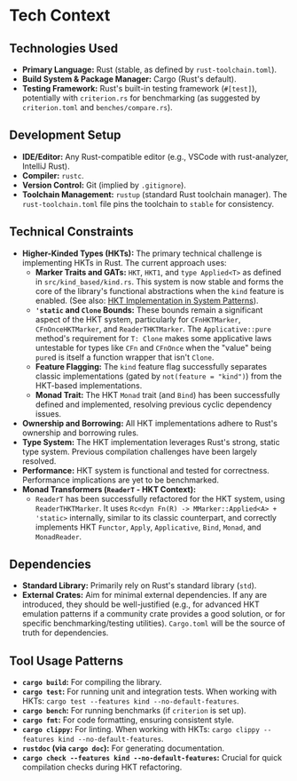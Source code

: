 # Tech Context

## Technologies Used
- **Primary Language:** Rust (stable, as defined by `rust-toolchain.toml`).
- **Build System & Package Manager:** Cargo (Rust's default).
- **Testing Framework:** Rust's built-in testing framework (`#[test]`), potentially with `criterion.rs` for benchmarking (as suggested by `criterion.toml` and `benches/compare.rs`).

## Development Setup
- **IDE/Editor:** Any Rust-compatible editor (e.g., VSCode with rust-analyzer, IntelliJ Rust).
- **Compiler:** `rustc`.
- **Version Control:** Git (implied by `.gitignore`).
- **Toolchain Management:** `rustup` (standard Rust toolchain manager). The `rust-toolchain.toml` file pins the toolchain to `stable` for consistency.

## Technical Constraints
- **Higher-Kinded Types (HKTs):** The primary technical challenge is implementing HKTs in Rust. The current approach uses:
    - **Marker Traits and GATs:** `HKT`, `HKT1`, and `type Applied<T>` as defined in `src/kind_based/kind.rs`. This system is now stable and forms the core of the library's functional abstractions when the `kind` feature is enabled. (See also: [HKT Implementation in System Patterns](./systemPatterns.md#higher-kinded-types-hkt-implementation)).
    - **`'static` and `Clone` Bounds:** These bounds remain a significant aspect of the HKT system, particularly for `CFnHKTMarker`, `CFnOnceHKTMarker`, and `ReaderTHKTMarker`. The `Applicative::pure` method's requirement for `T: Clone` makes some applicative laws untestable for types like `CFn` and `CFnOnce` when the "value" being `pure`d is itself a function wrapper that isn't `Clone`.
    - **Feature Flagging:** The `kind` feature flag successfully separates classic implementations (gated by `not(feature = "kind")`) from the HKT-based implementations.
    - **Monad Trait:** The HKT `Monad` trait (and `Bind`) has been successfully defined and implemented, resolving previous cyclic dependency issues.
- **Ownership and Borrowing:** All HKT implementations adhere to Rust's ownership and borrowing rules.
- **Type System:** The HKT implementation leverages Rust's strong, static type system. Previous compilation challenges have been largely resolved.
- **Performance:** HKT system is functional and tested for correctness. Performance implications are yet to be benchmarked.
- **Monad Transformers (`ReaderT` - HKT Context):**
    - `ReaderT` has been successfully refactored for the HKT system, using `ReaderTHKTMarker`. It uses `Rc<dyn Fn(R) -> MMarker::Applied<A> + 'static>` internally, similar to its classic counterpart, and correctly implements HKT `Functor`, `Apply`, `Applicative`, `Bind`, `Monad`, and `MonadReader`.

## Dependencies
- **Standard Library:** Primarily rely on Rust's standard library (`std`).
- **External Crates:** Aim for minimal external dependencies. If any are introduced, they should be well-justified (e.g., for advanced HKT emulation patterns if a community crate provides a good solution, or for specific benchmarking/testing utilities). `Cargo.toml` will be the source of truth for dependencies.

## Tool Usage Patterns
- **`cargo build`:** For compiling the library.
- **`cargo test`:** For running unit and integration tests. When working with HKTs: `cargo test --features kind --no-default-features`.
- **`cargo bench`:** For running benchmarks (if `criterion` is set up).
- **`cargo fmt`:** For code formatting, ensuring consistent style.
- **`cargo clippy`:** For linting. When working with HKTs: `cargo clippy --features kind --no-default-features`.
- **`rustdoc` (via `cargo doc`):** For generating documentation.
- **`cargo check --features kind --no-default-features`:** Crucial for quick compilation checks during HKT refactoring.
